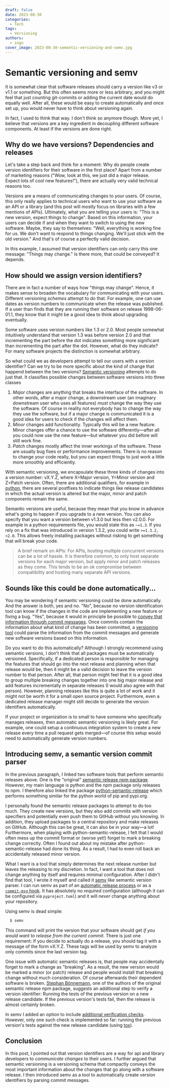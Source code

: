 ```yaml
---
draft: false
date: 2023-08-30
categories:
  - Tech
tags:
  - Versioning
authors:
  - ingo
cover_image: 2023-08-30-semantic-versioning-and-semv.jpg
---
```

# Semantic versioning and semv

It is somewhat clear that software releases should carry a version like v3 or
v1.1 or something. But this often seems more or less arbitrary, and you might
feel that just counting git-commits or adding the current date would do equally
well. After all, these would be easy to create automatically and once set up,
you would never have to think about versioning again.

In fact, I used to think that way. I don't think so anymore though. More yet, I
believe that versions are a key ingredient in decoupling different software
components. At least if the versions are done right.

<!-- more -->

## Why do we have versions? Dependencies and releases

Let's take a step back and think for a moment: Why do people create version
identifiers for their software in the first place? Apart from a number of
marketing reasons ("Wow, look at this, we just did a major release. Expect lots
of cool new features!"), there are actually very valid technical reasons too.

Versions are a means of communicating changes to your users. Of course,
this only really applies to technical users who want to use your software as an
API or a library (and this post will mostly focus on libraries with a few
mentions of APIs). Ultimately, what you are telling your users is: "This is a
new version, expect things to change". Based on this information, your users
can decide if and when they want to switch to using the new software. Maybe,
they say to themselves: "Well, everything is working fine for us. We don't
want to respond to things changing. We'll just stick with the old version." And
that's of course a perfectly valid decision.

In this example, I assumed that version identifiers can only carry this one
message: "Things may change." Is there more, that could be conveyed? It
depends.

## How should we assign version identifiers?

There are in fact a number of ways how "things may change". Hence, it makes
sense to broaden the vocabulary for communicating with your users. Different
versioning *schemes* attempt to do that. For example, one can use dates as
version numbers to communicate when the release was published. If a user than
finds that they are running their software on release 1998-06-01.1, they know
that it might be a good idea to think about upgrading eventually.

Some software uses version numbers like 1.3 or 2.0. Most people somewhat
intuitively understand that version 1.3 was before version 2.0 and that
incrementing the part before the dot indicates something more significant than
incrementing the part after the dot. However, what do they indicate?
For many software projects the distinction is somewhat arbitrary.

So what could we as developers attempt to tell our users with a version
identifier? Can we try to be more specific about the kind of change that
happend between the two versions? [Semantic versioning](https://semver.org)
attempts to do just that. It classifies possible changes between software
versions into three classes

1. *Major* changes are anything that breaks the interface of the software. In
    other words, after a major change, a downstream user (an imaginary
    downstream user who uses all features) *must* change the way they use the
    software. Of course in reality not everybody has to change the way they use
    the software, but if a major change is communicated it is a good idea for users to
    check if the changes will affect them.
2. *Minor* changes add functionality. Typically this will be a
    new feature. Minor changes offer a chance to use the software
    differently&mdash;after all you could now use the new feature&mdash;but
    whatever you did before will still work fine.
3. *Patch* changes mostly affect the inner workings of the software.
    These are usually bug fixes or performance improvements. There is no reason
    to change your code really, but you can expect things to just work a little
    more smoothly and efficiently.

With semantic versioning, we encapsulate these three kinds of changes into a
version number: vX.Y.Z, where X=Major version, Y=Minor version and Z=Patch version.
Often, there are additional qualifiers, for example in
[python](https://peps.python.org/pep-0440/), there are several postfixes to
indicate things like release candidates in which the actual version is altered
but the major, minor and patch components remain the same.

Semantic versions are useful, because they mean that you know in advance what's
going to happen if you upgrade to a new version. You can also specify that
you want a version between v1.3.0 but less then v2.0.0. For example in a
python requirements file, you would state this as `~=1.3`. If you rely on a
fix that was introduced in version 1.3.2, you could write `>=1.3.2,<2.0`.
This allows freely installing packages without risking to get something that
will break your code.

> A brief remark on APIs: For APIs, hosting multiple concurrent versions can be a
> lot of hassle. It is therefore common, to only host separate versions for each
> major version, but apply minor and patch releases as they come. This tends to
> be an ok compromise between compatibility and hosting many separate API
> versions.

## Sounds like this could be done automatically...

You may be wondering if semantic versioning could be done automatically. And
the answer is both, yes and no. "No", because no version identification tool can
know if the changes in the code are implementing a new feature or fixing a bug.
"Yes", because it would in principle be possible to [convey that information
through commit messages](https://www.conventionalcommits.org/en/v1.0.0-beta.4/).
Once commits contain the information about what kind of change has been committed, a
[versioning](https://www.npmjs.com/package/semantic-release) [tool](https://python-semantic-release.readthedocs.io/en/latest/) could parse
the information from the commit messages and generate new software versions
based on this information.

Do you want to do this automatically? Although I strongly recommend using
semantic versions, I don't think that all packages must be automatically
versioned. Specifically, if a dedicated person is responsible for managing the
features that should go into the next release and planning when that release
would be, then it might be a valid decision to leave the version number to that
person. After all, that person might feel that it is a good idea to group
multiple breaking changes together into one big major release and add features
incrementally in separate releases (I would also agree with that person).
However, planning releases like this is quite a lot of work and it might not be
worth it for a small open source project. Furthermore, even a dedicated release
manager might still decide to generate the version identifiers automatically.

If your project or organization is to small to have someone who specifically
manages releases, then automatic semantic versioning is likely great. For
example, one could setup a continuous integration system to create a new
release every time a pull request gets merged&mdash;of course this setup would
need to automatically generate version numbers.

## Introducing semv, a semantic version commit parser

In the previous paragraph, I linked two software tools that perform semantic
releases above. One is the "original" [semantic release npm
package](https://www.npmjs.com/package/semantic-release). However, my main
language is python and the npm package only releases to npm. I therefore also
linked the package [python-semantic-release](https://python-semantic-release.readthedocs.io/en/latest/) which
performs something similar for the python world of pip and pypi.org.

I personally found the semantic release packages to attempt to do too much.
They create new versions, but they also add commits with version specifiers and
potentially even push them to GitHub without you knowing. In addition, they
upload packages to a central repository and make releases on GitHub. Although
this can be great, it can also be in your way&mdash;a lot! Furthermore, when
playing with python-semantic-release, I felt that I would often mess up the
commit format or (worse yet!) forget to mark a breaking change correctly.
Often I found out about my mistake after python-semantic-release had done its
thing. As a result, I had to even roll back an accidentally released minor
version.

What I want is a tool that simply determines the next release number but leaves
the releasing to my discretion. In fact, I want a tool that does not change
anything by itself and requires minimal configuration. After I didn't find that
tool, I wrote it myself and called it
[semv](https://semv.readthedocs.io/en/latest/) like semantic version parser.
I can run semv as part of an [automatic release
process](https://github.com/igordertigor/semv/blob/master/.github/workflows/attempt-release.yml)
or as a [`commit-msg`
hook](https://semv.readthedocs.io/en/latest/alternative-usage/). It has
absolutely no *required* configuration (although it can be configured via
`pyproject.toml`) and it will *never* change anything about your repository.

Using semv is dead simple:
```bash
  $ semv
```
This command will print the version that your software should get *if you would want
to release from the current commit*. There is just one requirement: If you
decide to actually do a release, you should tag it with a message of the form
vX.Y.Z. These tags will be used by semv to analyze only commits since the last
version tag.

One issue with automatic semantic releases is, that people may accidentally
forget to mark a change as "breaking". As a result, the new version would be
marked a minor (or patch) release and people would install that breaking change
without much consideration. Of course afterwards their dependent software is
broken. [Stephan Bönnemann](https://www.youtube.com/watch?v=tc2UgG5L7WM), one
of the authors of the original semantic release npm package, suggests an
additional step to verify a version identifier: Running the tests of the
previous version on a new release candidate. If the previous version's tests
fail, then the release is almost certainly broken.

In semv I added an option to include [additional verification
checks](https://semv.readthedocs.io/en/latest/checks/). However, only one such
check is implemented so far: running the previous version's tests against the
new release candidate (using [tox](https://tox.wiki/en/4.11.0/)).

## Conclusion

In this post, I pointed out that version identifiers are a way for api and
library developers to *communicate changes* to their users. I further argued
that semantic versioning is a versioning schema that compactly conveys the most
important information about the changes that go along with a software release.
I then introduced semv as a tool to automatically create version identifiers by
parsing commit messages.
